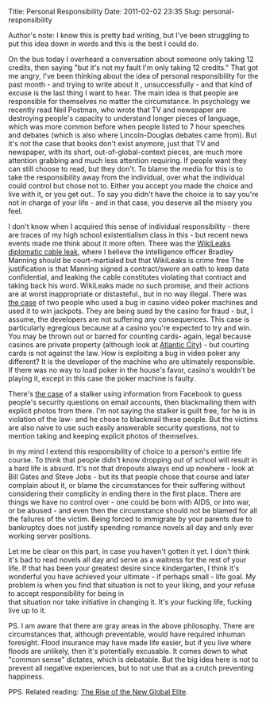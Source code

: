 Title: Personal Responsibility
Date: 2011-02-02 23:35
Slug: personal-responsibility

Author's note: I know this is pretty bad writing, but I've been
struggling to put this idea down in words and this is the best I could
do.

On the bus today I overheard a conversation about someone only taking 12
credits, then saying "but it's not my fault I'm only taking 12 credits."
That got me angry, I've been thinking about the idea of personal
responsibility for the past month - and trying to write about it ,
unsuccessfully - and that kind of excuse is the last thing I want to
hear. The main idea is that people are responsible for themselves no
matter the circumstance. In psychology we recently read Neil Postman,
who wrote that TV and newspaper are destroying people's capacity to
understand longer pieces of language, which was more common before when
people listed to 7 hour speeches and debates (which is also where
Lincoln-Douglas debates came from). But it's not the case that books
don't exist anymore, just that TV and newspaper, with its short,
out-of-global-context pieces, are much more attention grabbing and much
less attention requiring. If people want they can still choose to read,
but they don't. To blame the media for this is to take the
responsibility away from the individual, over what the individual could
control but chose not to. Either you accept you made the choice and live
with it, or you get out.. To say you didn't have the choice is to say
you're not in charge of your life - and in that case, you deserve all
the misery you feel.

I don't know when I acquired this sense of individual responsibility -
there are traces of my high school existentialism class in this - but
recent news events made me think about it more often. There was the
[WikiLeaks diplomatic cable
leak](http://en.wikipedia.org/wiki/United_States_diplomatic_cables_leak),
where I believe the intelligence officer Bradley Manning should be
court-martialed but that WikiLeaks is crime free The justification is
that Manning signed a contract/swore an oath to keep data confidential,
and leaking the cable constitutes violating that contract and taking
back his word. WikiLeaks made no such promise, and their actions are at
worst inappropriate or distasteful., but in no way illegal. There was
[the
case](http://arstechnica.com/tech-policy/news/2011/01/fed-charge-two-for-allegedly-exploiting-video-poker-bug.ars)
of two people who used a bug in casino video poker machines and used it
to win jackpots. They are being sued by the casino for fraud - but, I
assume, the developers are not suffering any consequences. This case is
particularly egregious because at a casino you're expected to try and
win. You may be thrown out or barred for counting cards- again, legal
because casinos are private property (although look at [Atlantic
City](http://en.wikipedia.org/wiki/Card_counting#Legal_status)) - but
courting cards is not against the law. How is exploiting a bug in video
poker any different? It is the developer of the machine who are
ultimately responsible. If there was no way to load poker in the house's
favor, casino's wouldn't be playing it, except in this case the poker
machine is faulty.

There's [the
case](http://news.yahoo.com/s/ap/20110115/ap_on_hi_te/us_facebook_stalker)
of a stalker using information from Facebook to guess people's security
questions on email accounts, then blackmailing them with explicit photos
from there. I'm not saying the stalker is guilt free, for he is in
violation of the law- and he chose to blackmail these people. But the
victims are also naive to use such easily answerable security questions,
not to mention taking and keeping explicit photos of themselves.

In my mind I extend this responsibility of choice to a person's entire
life course. To think that people didn't know dropping out of school
will result in a hard life is absurd. It's not that dropouts always end
up nowhere - look at Bill Gates and Steve Jobs - but its that people
chose that course and later complain about it, or blame the
circumstances for their suffering without considering their complicity
in ending there in the first place. There are things we have no control
over - one could be born with AIDS, or into war, or be abused - and even
then the circumstance should not be blamed for all the failures of the
victim. Being forced to immigrate by your parents due to bankruptcy does
not justify spending romance novels all day and only ever working server
positions.

Let me be clear on this part, in case you haven't gotten it yet. I don't
think it's bad to read novels all day and serve as a waitress for the
rest of your life. If that has been your greatest desire since
kindergarten, I think it's wonderful you have achieved your ultimate -
if perhaps small - life goal. My problem is when you find that situation
is not to your liking, and your refuse to accept responsibility for
being in  
that situation nor take initiative in changing it. It's your fucking
life, fucking live up to it.

PS. I am aware that there are gray areas in the above philosophy. There
are circumstances that, although preventable, would have required
inhuman foresight. Flood insurance may have made life easier, but if you
live where floods are unlikely, then it's potentially excusable. It
comes down to what "common sense" dictates, which is debatable. But the
big idea here is not to prevent all negative experiences, but to not use
that as a crutch preventing happiness.

PPS. Related reading: [The Rise of the New Global
Elite](http://www.theatlantic.com/magazine/print/2011/01/the-rise-of-the-new-global-elite/8343/).

